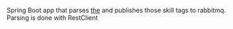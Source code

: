 Spring Boot app that parses [the](https://jobs.sequoiacap.com/) and publishes those skill tags to rabbitmq.
Parsing is done with RestClient
